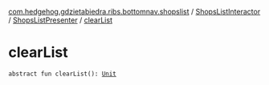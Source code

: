 [com.hedgehog.gdzietabiedra.ribs.bottomnav.shopslist](../../index.md) / [ShopsListInteractor](../index.md) / [ShopsListPresenter](index.md) / [clearList](./clear-list.md)

# clearList

`abstract fun clearList(): `[`Unit`](https://kotlinlang.org/api/latest/jvm/stdlib/kotlin/-unit/index.html)